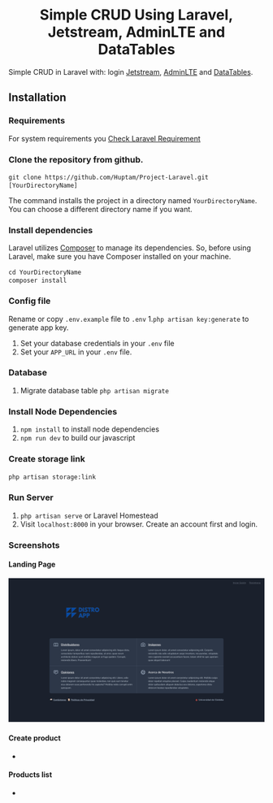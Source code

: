 <p align="center">
    <h1 align="center">Simple CRUD Using Laravel, Jetstream, AdminLTE and DataTables</h1>
</p>

Simple CRUD in Laravel with: login [Jetstream](https://jetstream.laravel.com/), [AdminLTE](https://adminlte.io/) and [DataTables](https://datatables.net/).

## Installation

### Requirements

For system requirements you [Check Laravel Requirement](https://laravel.com/docs/9.x/deployment#server-requirements)

### Clone the repository from github.

    git clone https://github.com/Huptam/Project-Laravel.git [YourDirectoryName]

The command installs the project in a directory named `YourDirectoryName`. You can choose a different
directory name if you want.

### Install dependencies

Laravel utilizes [Composer](https://getcomposer.org/) to manage its dependencies. So, before using Laravel, make sure you have Composer installed on your machine.

    cd YourDirectoryName
    composer install

### Config file

Rename or copy `.env.example` file to `.env` 1.`php artisan key:generate` to generate app key.

1. Set your database credentials in your `.env` file
2. Set your `APP_URL` in your `.env` file.

### Database

1. Migrate database table `php artisan migrate`

### Install Node Dependencies

1. `npm install` to install node dependencies
2. `npm run dev` to build our javascript

### Create storage link

`php artisan storage:link`

### Run Server

1. `php artisan serve` or Laravel Homestead
2. Visit `localhost:8000` in your browser. Create an account first and login.

### Screenshots

#### Landing Page

![Lading Page](https://raw.githubusercontent.com/Huptam/Project-Laravel/master/screenshots/lading_page.png)

#### Create product

*

#### Products list

*
